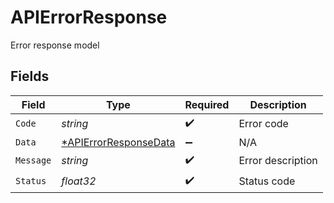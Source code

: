 # APIErrorResponse

Error response model


## Fields

| Field                                                                | Type                                                                 | Required                                                             | Description                                                          |
| -------------------------------------------------------------------- | -------------------------------------------------------------------- | -------------------------------------------------------------------- | -------------------------------------------------------------------- |
| `Code`                                                               | *string*                                                             | :heavy_check_mark:                                                   | Error code                                                           |
| `Data`                                                               | [*APIErrorResponseData](../../models/shared/apierrorresponsedata.md) | :heavy_minus_sign:                                                   | N/A                                                                  |
| `Message`                                                            | *string*                                                             | :heavy_check_mark:                                                   | Error description                                                    |
| `Status`                                                             | *float32*                                                            | :heavy_check_mark:                                                   | Status code                                                          |